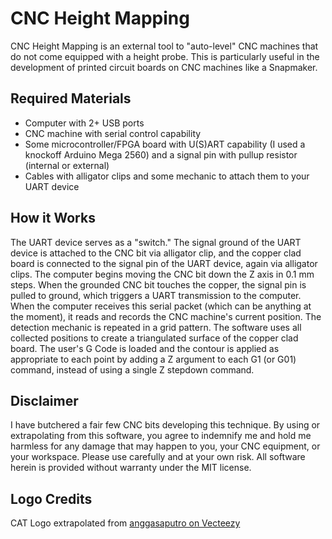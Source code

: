 # CNC Height Mapping

CNC Height Mapping is an external tool to "auto-level" CNC machines that do not come equipped with a height probe. This is particularly useful in the development of printed circuit boards on CNC machines like a Snapmaker.

## Required Materials

- Computer with 2+ USB ports
- CNC machine with serial control capability
- Some microcontroller/FPGA board with U(S)ART capability (I used a knockoff Arduino Mega 2560) and a signal pin with pullup resistor (internal or external)
- Cables with alligator clips and some mechanic to attach them to your UART device

## How it Works

The UART device serves as a "switch." The signal ground of the UART device is attached to the CNC bit via alligator clip, and the copper clad board is connected to the signal pin of the UART device, again via alligator clips. The computer begins moving the CNC bit down the Z axis in 0.1 mm steps. When the grounded CNC bit touches the copper, the signal pin is pulled to ground, which triggers a UART transmission to the computer. When the computer receives this serial packet (which can be anything at the moment), it reads and records the CNC machine's current position. The detection mechanic is repeated in a grid pattern. The software uses all collected positions to create a triangulated surface of the copper clad board. The user's G Code is loaded and the contour is applied as appropriate to each point by adding a Z argument to each G1 (or G01) command, instead of using a single Z stepdown command.

## Disclaimer

I have butchered a fair few CNC bits developing this technique. By using or extrapolating from this software, you agree to indemnify me and hold me harmless for any damage that may happen to you, your CNC equipment, or your workspace. Please use carefully and at your own risk. All software herein is provided without warranty under the MIT license.

## Logo Credits

CAT Logo extrapolated from [anggasaputro on Vecteezy](https://www.vecteezy.com/free-vector/cat-logo)
